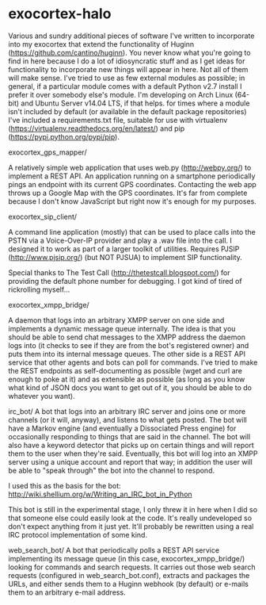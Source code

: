 # exocortex-halo
Various and sundry additional pieces of software I've written to incorporate into my exocortex that extend the functionality of Huginn (https://github.com/cantino/huginn).  You never know what you're going to find in here because I do a lot of idiosyncratic stuff and as I get ideas for functionality to incorporate new things will appear in here.  Not all of them will make sense.  I've tried to use as few external modules as possible; in general, if a particular module comes with a default Python v2.7 install I prefer it over somebody else's module.  I'm developing on Arch Linux (64-bit) and Ubuntu Server v14.04 LTS, if that helps.  for times where a module isn't included by default (or available in the default package repositories) I've included a requirements.txt file, suitable for use with virtualenv (https://virtualenv.readthedocs.org/en/latest/) and pip (https://pypi.python.org/pypi/pip).

exocortex_gps_mapper/

A relatively simple web application that uses web.py (http://webpy.org/) to implement a REST API.  An application running on a smartphone periodically pings an endpoint with its current GPS coordinates.  Contacting the web app throws up a Google Map with the GPS coordinates.  It's far from complete because I don't know JavaScript but right now it's enough for my purposes.

exocortex_sip_client/

A command line application (mostly) that can be used to place calls into the PSTN via a Voice-Over-IP provider and play a .wav file into the call.  I designed it to work as part of a larger toolkit of utilities.  Requires PJSIP (http://www.pjsip.org/) (but NOT PJSUA) to implement SIP functionality.

Special thanks to The Test Call (http://thetestcall.blogspot.com/) for providing the default phone number for debugging.  I got kind of tired of rickrolling myself...

exocortex_xmpp_bridge/

A daemon that logs into an arbitrary XMPP server on one side and implements a dynamic message queue internally.  The idea is that you should be able to send chat messages to the XMPP address the daemon logs into (it checks to see if they are from the bot's registered owner) and puts them into its internal message queues.  The other side is a REST API service that other agents and bots can poll for commands.  I've tried to make the REST endpoints as self-documenting as possible (wget and curl are enough to poke at it) and as extensible as possible (as long as you know what kind of JSON docs you want to get out of it, you should be able to do whatever you want).

irc_bot/
A bot that logs into an arbitrary IRC server and joins one or more channels (or it will, anyway), and listens to what gets posted.  The bot will have a Markov engine (and eventually a Dissociated Press engine) for occasionally responding to things that are said in the channel.  The bot will also have a keyword detector that picks up on certain things and will report them to the user when they're said.  Eventually, this bot will log into an XMPP server using a unique account and report that way; in addition the user will be able to "speak through" the bot into the channel to respond.

I used this as the basis for the bot: http://wiki.shellium.org/w/Writing_an_IRC_bot_in_Python

This bot is still in the experimental stage, I only threw it in here when I did so that someone else could easily look at the code.  It's really undeveloped so don't expect anything from it just yet.  It'll probably be rewritten using a real IRC protocol implementation of some kind.

web_search_bot/
A bot that periodically polls a REST API service implementing its message queue (in this case, exocortex_xmpp_bridge/) looking for commands and search requests.  It carries out those web search requests (configured in web_search_bot.conf), extracts and packages the URLs, and either sends them to a Huginn webhook (by default) or e-mails them to an arbitrary e-mail address.

